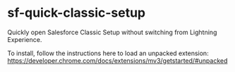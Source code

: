 # sf-quick-classic-setup
Quickly open Salesforce Classic Setup without switching from Lightning Experience.

To install, follow the instructions here to load an unpacked extension: https://developer.chrome.com/docs/extensions/mv3/getstarted/#unpacked
